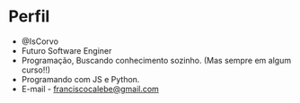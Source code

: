 # Perfil

- @IsCorvo
- Futuro Software Enginer
- Programação, Buscando conhecimento sozinho. (Mas sempre em algum curso!!)
- Programando com JS e Python.
- E-mail - franciscocalebe@gmail.com

<!---
IsCorvo/IsCorvo is a ✨ special ✨ repository because its `README.md` (this file) appears on your GitHub profile.
You can click the Preview link to take a look at your changes.
--->
